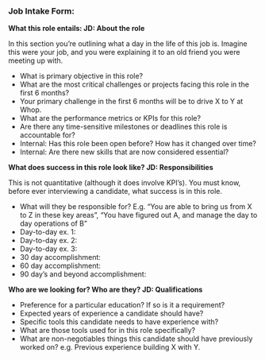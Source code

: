 ### Job Intake Form:

**What this role entails: JD: About the role**

In this section you’re outlining what a day in the life of this job is. Imagine this were your job, and you were explaining it to an old friend you were meeting up with.

- What is primary objective in this role?
- What are the most critical challenges or projects facing this role in the first 6 months?
- Your primary challenge in the first 6 months will be to drive X to Y at Whop.
- What are the performance metrics or KPIs for this role?
- Are there any time-sensitive milestones or deadlines this role is accountable for?
- Internal: Has this role been open before? How has it changed over time?
- Internal: Are there new skills that are now considered essential?

**What does success in this role look like? JD: Responsibilities**

This is not quantitative (although it does involve KPI’s). You must know, before ever interviewing a candidate, what success is in this role. 

- What will they be responsible for? E.g. “You are able to bring us from X to Z in these key areas”, “You have figured out A, and manage the day to day operations of B”
- Day-to-day ex. 1:
- Day-to-day ex. 2:
- Day-to-day ex. 3:
- 30 day accomplishment:
- 60 day accomplishment:
- 90 day’s and beyond accomplishment:

**Who are we looking for? Who are they? JD: Qualifications**

- Preference for a particular education? If so is it a requirement?
- Expected years of experience a candidate should have?
- Specific tools this candidate needs to have experience with?
- What are those tools used for in this role specifically?
- What are non-negotiables things this candidate should have previously worked on? e.g. Previous experience building X with Y.